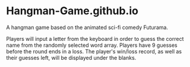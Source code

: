 # Hangman-Game.github.io
A hangman game based on the animated sci-fi comedy Futurama.

Players will input a letter from the keyboard in order to guess the correct name from the randomly selected word array.
Players have 9 guesses before the round ends in a loss. The player's win/loss record, as well as their guesses left, will be displayed under the blanks.